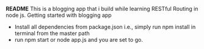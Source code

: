 **README**
This is a blogging app that i build while learning RESTful Routing in node js.
Getting started with blogging app
 - Install all dependencies from package.json i.e., simply run npm
   install in terminal from the master path
 - run npm start or node app.js and you are set to go.